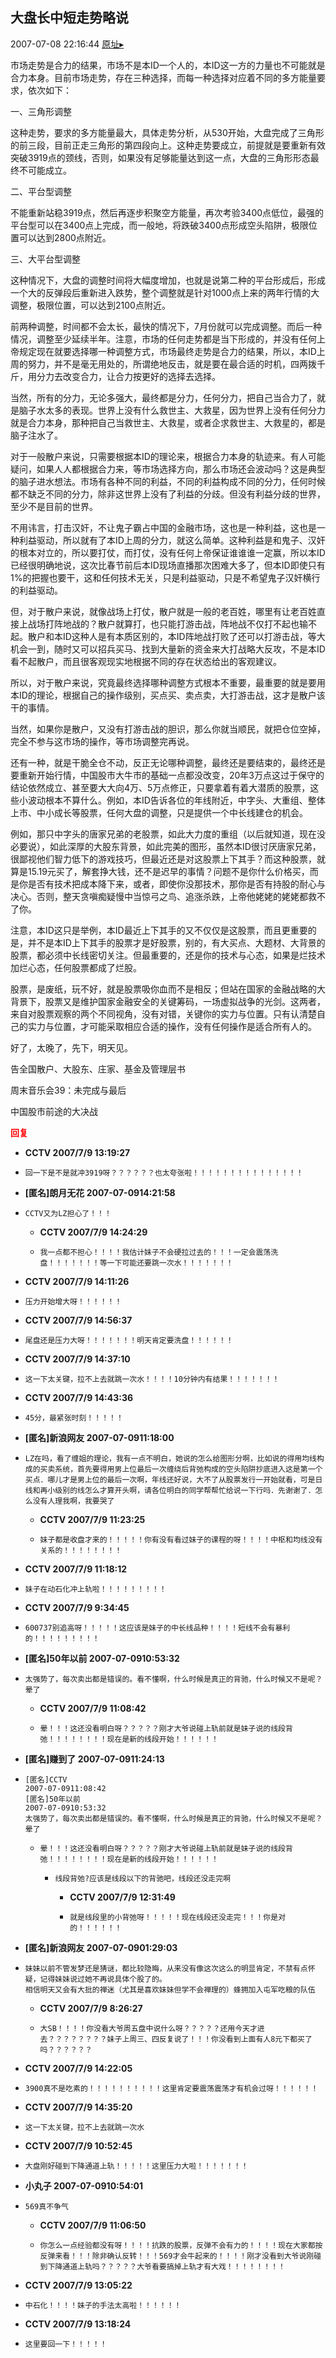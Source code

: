 ## 大盘长中短走势略说
2007-07-08 22:16:44
[原址▸](http://www.fxgan.com/chan_time/2007_07_12/536.htm)



 市场走势是合力的结果，市场不是本ID一个人的，本ID这一方的力量也不可能就是合力本身。目前市场走势，存在三种选择，而每一种选择对应着不同的多方能量要求，依次如下：


 


 一、三角形调整


 


 这种走势，要求的多方能量最大，具体走势分析，从530开始，大盘完成了三角形的前三段，目前正走三角形的第四段向上。这种走势要成立，前提就是要重新有效突破3919点的颈线，否则，如果没有足够能量达到这一点，大盘的三角形形态最终不可能成立。


 


 二、平台型调整


 


 不能重新站稳3919点，然后再逐步积聚空方能量，再次考验3400点低位，最强的平台型可以在3400点上完成，而一般地，将跌破3400点形成空头陷阱，极限位置可以达到2800点附近。


 


 三、大平台型调整


 


 这种情况下，大盘的调整时间将大幅度增加，也就是说第二种的平台形成后，形成一个大的反弹段后重新进入跌势，整个调整就是针对1000点上来的两年行情的大调整，极限位置，可以达到2100点附近。


 


 前两种调整，时间都不会太长，最快的情况下，7月份就可以完成调整。而后一种情况，调整至少延续半年。注意，市场的任何走势都是当下形成的，并没有任何上帝规定现在就要选择哪一种调整方式，市场最终走势是合力的结果，所以，本ID上周的努力，并不是毫无用处的，所谓绝地反击，就是要在最合适的时机，四两拨千斤，用分力去改变合力，让合力按更好的选择去选择。


 


 当然，所有的分力，无论多强大，最终都是分力，任何分力，把自己当合力了，就是脑子水太多的表现。世界上没有什么救世主、大救星，因为世界上没有任何分力就是合力本身，那种把自己当救世主、大救星，或者企求救世主、大救星的，都是脑子注水了。


 


 对于一般散户来说，只需要根据本ID的理论来，根据合力本身的轨迹来。有人可能疑问，如果人人都根据合力来，等市场选择方向，那么市场还会波动吗？这是典型的脑子进水想法。市场有各种不同的利益，不同的利益构成不同的分力，任何时候都不缺乏不同的分力，除非这世界上没有了利益的分歧。但没有利益分歧的世界，至少不是目前的世界。


 


 不用讳言，打击汉奸，不让鬼子霸占中国的金融市场，这也是一种利益，这也是一种利益驱动，所以就有了本ID上周的分力，就这么简单。这种利益是和鬼子、汉奸的根本对立的，所以要打仗，而打仗，没有任何上帝保证谁谁谁一定赢，所以本ID已经很明确地说，这次比春节前后本ID现场直播那次困难大多了，但本ID即使只有1%的把握也要干，这和任何技术无关，只是利益驱动，只是不希望鬼子汉奸横行的利益驱动。


 


 但，对于散户来说，就像战场上打仗，散户就是一般的老百姓，哪里有让老百姓直接上战场打阵地战的？散户就算打，也只能打游击战，阵地战不仅打不起也输不起。散户和本ID这种人是有本质区别的，本ID阵地战打败了还可以打游击战，等大机会一到，随时又可以招兵买马、找到大量新的资金来大打战略大反攻，不是本ID看不起散户，而且很客观现实地根据不同的存在状态给出的客观建议。


 


 所以，对于散户来说，究竟最终选择哪种调整方式根本不重要，最重要的就是要用本ID的理论，根据自己的操作级别，买点买、卖点卖，大打游击战，这才是散户该干的事情。


 


 当然，如果你是散户，又没有打游击战的胆识，那么你就当顺民，就把仓位空掉，完全不参与这市场的操作，等市场调整完再说。


 


 还有一种，就是干脆全仓不动，反正无论哪种调整，最终还是要结束的，最终还是要重新开始行情，中国股市大牛市的基础一点都没改变，20年3万点这过于保守的结论依然成立、甚至要大大向4万、5万点修正，只要拿着有着大潜质的股票，这些小波动根本不算什么。例如，本ID告诉各位的年线附近，中字头、大重组、整体上市、中小成长等股票，任何大盘的调整，只是提供一个中长线建仓的机会。


 


 例如，那只中字头的唐家兄弟的老股票，如此大力度的重组（以后就知道，现在没必要说），如此深厚的大股东背景，如此完美的图形，虽然本ID很讨厌唐家兄弟，很鄙视他们智力低下的游戏技巧，但最近还是对这股票上下其手？而这种股票，就算是15.19元买了，解套挣大钱，还不是迟早的事情？问题不是你什么价格买，而是你是否有技术把成本降下来，或者，即使你没那技术，那你是否有持股的耐心与决心。否则，整天贪嗔痴疑慢中当惊弓之鸟、追涨杀跌，上帝他姥姥的姥姥都救不了你。


 


 注意，本ID这只是举例，本ID最近上下其手的又不仅仅是这股票，而且更重要的是，并不是本ID上下其手的股票才是好股票，别的，有大买点、大题材、大背景的股票，都必须中长线密切关注。但最重要的，还是你的技术与心态，如果是烂技术加烂心态，任何股票都成了烂股。


 


 股票，是废纸，玩不好，就是股票吸你血而不是相反；但站在国家的金融战略的大背景下，股票又是维护国家金融安全的关键筹码，一场虚拟战争的光剑。这两者，来自对股票观察的两个不同视角，没有对错，关键你的实力与位置。只有认清楚自己的实力与位置，才可能采取相应合适的操作，没有任何操作是适合所有人的。


 


 好了，太晚了，先下，明天见。


 


 告全国散户、大股东、庄家、基金及管理层书


 


 周末音乐会39：未完成与最后


 


 中国股市前途的大决战





<font color='red'>**回复**</font>


- **CCTV 2007/7/9 13:19:27**
- ```
  回一下是不是就冲3919呀？？？？？？也太夸张啦！！！！！！！！！！！！！！！
  ```
- **[匿名]朗月无花 2007-07-0914:21:58**
- ```
  CCTV又为LZ担心了！！！
  ```
   - **CCTV 2007/7/9 14:24:29**
   - ```
     我一点都不担心！！！！我估计妹子不会硬拉过去的！！！一定会震荡洗盘！！！！！！！等一下可能还要跳一次水！！！！！！！
     ```
- **CCTV 2007/7/9 14:11:26**
- ```
  压力开始增大呀！！！！！！
  ```
- **CCTV 2007/7/9 14:56:37**
- ```
  尾盘还是压力大呀！！！！！！！明天肯定要洗盘！！！！！！
  ```
- **CCTV 2007/7/9 14:37:10**
- ```
  这一下太关键，拉不上去就跳一次水！！！！10分钟内有结果！！！！！！！
  ```
- **CCTV 2007/7/9 14:43:36**
- ```
  45分，最紧张时刻！！！！！
  ```
- **[匿名]新浪网友 2007-07-0911:18:00**
- ```
  LZ在吗，看了缠姐的理论，我有一点不明白，她说的怎么给图形分啊，比如说的得用均线构成的买卖系统，首先要得用男上位最后一次缠绕后背弛构成的空头陷阱抄底进入这是第一个买点．哪儿才是男上位的最后一次啊，年线还好说，大不了从股票发行一开始就看，可是日线和再小级别的线怎么才算开头啊，请各位明白的同学帮帮忙给说一下行吗．先谢谢了．怎么没有人理我啊，我要哭了
  ```
   - **CCTV 2007/7/9 11:23:25**
   - ```
     妹子都是收盘才来的！！！！！你有没有看过妹子的课程的呀！！！！中枢和均线没有关系的！！！！！！！！
     ```
- **CCTV 2007/7/9 11:18:12**
- ```
  妹子在动石化冲上轨啦！！！！！！！！！
  ```
- **CCTV 2007/7/9 9:34:45**
- ```
  600737别追高呀！！！！！这应该是妹子的中长线品种！！！！短线不会有暴利的！！！！！！！！！
  ```
- **[匿名]50年以前 2007-07-0910:53:32**
- ```
  太强势了，每次卖出都是错误的。看不懂啊，什么时候是真正的背驰，什么时候又不是呢？晕了
  ```
   - **CCTV 2007/7/9 11:08:42**
   - ```
     晕！！！这还没看明白呀？？？？？刚才大爷说碰上轨前就是妹子说的线段背弛！！！！！！！！现在是新的线段开始！！！！！！
     ```
- **[匿名]赚到了 2007-07-0911:24:13**
- ```
  [匿名]CCTV
  2007-07-0911:08:42
  [匿名]50年以前
  2007-07-0910:53:32
  太强势了，每次卖出都是错误的。看不懂啊，什么时候是真正的背驰，什么时候又不是呢？晕了
  ```
   - ```
     晕！！！这还没看明白呀？？？？？刚才大爷说碰上轨前就是妹子说的线段背弛！！！！！！！！现在是新的线段开始！！！！！！
     ```
      - ```
        线段背弛?应该是线段以下的背驰吧，线段还没走完啊
        ```
         - **CCTV 2007/7/9 12:31:49**
         - ```
           就是线段里的小背弛呀！！！！！现在线段还没走完！！！你是对的！！！！！！
           ```
- **[匿名]新浪网友 2007-07-0901:29:03**
- ```
  妹妹以前不管发梦还是猜谜，都比较隐晦，从来没有像这次这么的明显肯定，不禁有点怀疑，记得妹妹说过她不再说具体个股了的。
  相信明天又会有大批的禅迷（尤其是喜欢妹妹但学不会禅理的）蜂拥加入屯军吃粮的队伍
  ```
   - **CCTV 2007/7/9 8:26:27**
   - ```
     大SB！！！！你没看大爷周五盘中说什么呀？？？？？还用今天才进去？？？？？？？？妹子上周三、四反复说了！！！你没看到上面有人8元下都买了吗？？？？？？
     ```
- **CCTV 2007/7/9 14:22:05**
- ```
  3900真不是吃素的！！！！！！！！！！这里肯定要震荡震荡才有机会过呀！！！！！！
  ```
- **CCTV 2007/7/9 14:35:20**
- ```
  这一下太关键，拉不上去就跳一次水
  ```
- **CCTV 2007/7/9 10:52:45**
- ```
  大盘刚好碰到下降通道上轨！！！！！这里压力大啦！！！！！！！
  ```
- **小丸子 2007-07-0910:54:01**
- ```
  569真不争气
  ```
   - **CCTV 2007/7/9 11:06:50**
   - ```
     你怎么一点经验都没有呀！！！！抗跌的股票，反弹不会有力的！！！！现在大家都按反弹来看！！！除非确认反转！！！569才会牛起来的！！！！刚才没看到大爷说刚碰到下降通道上轨吗？？？？？大爷看要搞掉上轨才有大戏！！！！！！！！
     ```
- **CCTV 2007/7/9 13:05:22**
- ```
  中石化！！！！妹子的手法太高啦！！！！！！
  ```
- **CCTV 2007/7/9 13:18:24**
- ```
  这里要回一下！！！！！
  ```
